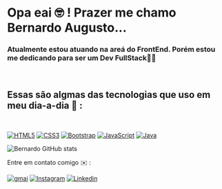 #  Opa eai 🤓 ! Prazer me chamo Bernardo Augusto...
### Atualmente estou atuando na areá do FrontEnd. Porém estou me dedicando para ser um Dev FullStack🖖🏻
<br>

## Essas são algmas das tecnologias que uso em meu dia-a-dia 👾 :
<br>

[![HTML5](https://img.shields.io/badge/HTML5-E34F26?style=for-the-badge&logo=html5&logoColor=white)]()
[![CSS3](https://img.shields.io/badge/CSS3-1572B6?style=for-the-badge&logo=css3&logoColor=white)]()
[![Bootstrap](https://img.shields.io/badge/Bootstrap-563D7C?style=for-the-badge&logo=bootstrap&logoColor=white)]()
[![JavaScript](https://img.shields.io/badge/JavaScript-F7DF1E?style=for-the-badge&logo=javascript&logoColor=black)]()
[![Java](https://img.shields.io/badge/Java-ED8B00?style=for-the-badge&logo=java&logoColor=white)]()

![Bernardo GitHub stats](https://github-readme-stats.vercel.app/api?username=Bernardo-Mattos&show_icons=true&theme=radical)

Entre em contato comigo ✉️ :


[![gmai](	https://img.shields.io/badge/Gmail-D14836?style=for-the-badge&logo=gmail&logoColor=white)](https://mail.google.com/mail/u/0/#inbox)
[![Instagram](https://img.shields.io/badge/Instagram-E4405F?style=for-the-badge&logo=instagram&logoColor=white)](https://www.instagram.com/bernardo_ritzel_/)
[![Linkedin](https://img.shields.io/badge/LinkedIn-0077B5?style=for-the-badge&logo=linkedin&logoColor=white)](https://www.linkedin.com/in/bernardo-augusto-08868220b/)
